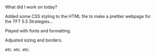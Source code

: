What did I work on today?

Added some CSS styling to the HTML file to make a prettier webpage for the TFT 5.5 Strategies...

Played with fonts and formatting.

Adjusted sizing and borders.

etc. etc. etc.
